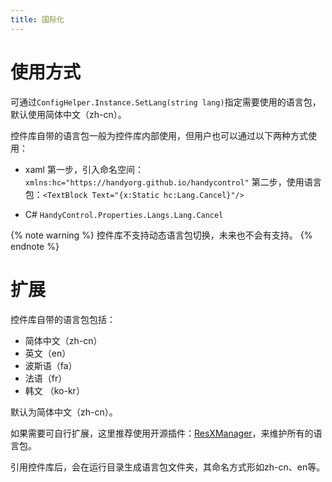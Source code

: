 ```yaml
---
title: 国际化
---
```


# 使用方式

可通过`ConfigHelper.Instance.SetLang(string lang)`指定需要使用的语言包，默认使用简体中文（zh-cn）。

控件库自带的语言包一般为控件库内部使用，但用户也可以通过以下两种方式使用：

- xaml
第一步，引入命名空间：`xmlns:hc="https://handyorg.github.io/handycontrol"`
第二步，使用语言包：`<TextBlock Text="{x:Static hc:Lang.Cancel}"/>`

- C#
`HandyControl.Properties.Langs.Lang.Cancel`

{% note warning %}
控件库不支持动态语言包切换，未来也不会有支持。
{% endnote %}

# 扩展

控件库自带的语言包包括：

* 简体中文（zh-cn）
* 英文（en）
* 波斯语（fa）
* 法语（fr）
* 韩文 （ko-kr）

默认为简体中文（zh-cn）。

如果需要可自行扩展，这里推荐使用开源插件：[ResXManager](https://marketplace.visualstudio.com/items?itemName=TomEnglert.ResXManager)，来维护所有的语言包。

引用控件库后，会在运行目录生成语言包文件夹，其命名方式形如zh-cn、en等。